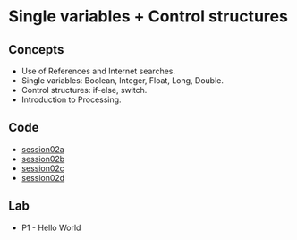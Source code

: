 <h1>Single variables + Control structures</h1>
<h2>Concepts</h2>
<ul>
<li>Use of References and Internet searches.
<li>Single variables: Boolean, Integer, Float, Long, Double.
<li>Control structures: if-else, switch.
<li>Introduction to Processing.
</ul>
<h2>Code</h2>
<ul>
<li> <a href="https://github.com/enricguaus/programacio/tree/master/session02/session02a">session02a</a>
<li> <a href="https://github.com/enricguaus/programacio/tree/master/session02/session02b">session02b</a>
<li> <a href="https://github.com/enricguaus/programacio/tree/master/session02/session02c">session02c</a>
<li> <a href="https://github.com/enricguaus/programacio/tree/master/session02/session02d">session02d</a>
</ul>
<h2>Lab</h2>
<ul>
<li>P1 - Hello World
</ul>
